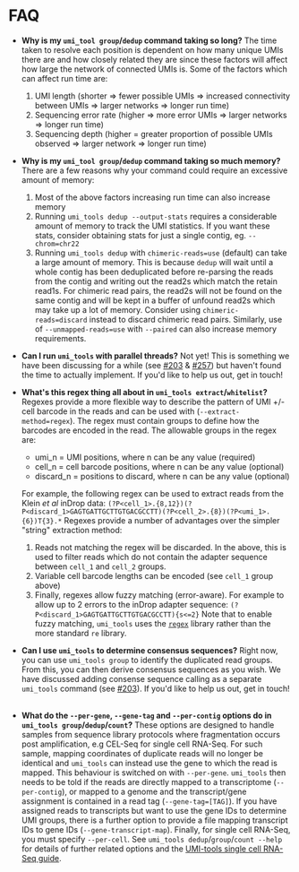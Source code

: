 # FAQ
 - **Why is my `umi_tool group`/`dedup` command taking so long?**
The time taken to resolve each position is dependent on how many unique UMIs there are and how closely related they are since these factors will affect how large the network of connected UMIs is. Some of the factors which can affect run time are:
    1. UMI length (shorter => fewer possible UMIs => increased connectivity between UMIs => larger networks => longer run time)
    2. Sequencing error rate (higher => more error UMIs => larger networks => longer run time)
    3. Sequencing depth (higher = greater proportion of possible UMIs observed => larger network => longer run time)
&nbsp;
- **Why is my `umi_tool group`/`dedup` command taking so much memory?**
There are a few reasons why your command could require an excessive amount of memory:
    1. Most of the above factors increasing run time can also increase memory
    2. Running `umi_tools dedup --output-stats` requires a considerable amount of memory to track the UMI statistics. If you want these stats, consider obtaining stats for just a single contig, eg. `--chrom=chr22`
    3. Running `umi_tools dedup` with `chimeric-reads=use` (default) can take a large amount of memory. This is because `dedup` will wait until a whole contig has been deduplicated before re-parsing the reads from the contig and writing out the read2s which match the retain read1s. For chimeric read pairs, the read2s will not be found on the same contig and will be kept in a buffer of unfound read2s which may take up a lot of memory. Consider using `chimeric-reads=discard` instead to discard chimeric read pairs. Similarly, use of `--unmapped-reads=use` with `--paired` can also increase memory requirements.
&nbsp;
 - **Can I run `umi_tools` with parallel threads?**
Not yet! This is something we have been discussing for a while (see [#203](https://github.com/CGATOxford/UMI-tools/issues/203) & [#257](https://github.com/CGATOxford/UMI-tools/issues/257)) but haven't found the time to actually implement. If you'd like to help us out, get in touch!
&nbsp;
- **What's this regex thing all about in `umi_tools extract`/`whitelist`?**
Regexes provide a more flexible way to describe the pattern of UMI +/- cell barcode in the reads and can be used with (`--extract-method=regex`). The regex must contain groups to define how the barcodes are encoded in the read. The allowable groups in the regex are:
    - umi_n = UMI positions, where n can be any value (required)
    - cell_n = cell barcode positions, where n can be any value (optional)
    - discard_n = positions to discard, where n can be any value (optional)

  For example, the following regex can be used to extract reads from the Klein *et al* inDrop data:
`(?P<cell_1>.{8,12})(?P<discard_1>GAGTGATTGCTTGTGACGCCTT)(?P<cell_2>.{8})(?P<umi_1>.{6})T{3}.*`
Regexes provide a number of advantages over the simpler "string" extraction method:
    1. Reads not matching the regex will be discarded. In the above, this is used to filter reads which do not contain the adapter sequence between `cell_1` and `cell_2` groups.
    2. Variable cell barcode lengths can be encoded (see `cell_1` group above)
    3. Finally, regexes allow fuzzy matching (error-aware). For example to allow up to 2 errors to the inDrop adapter sequence:
    `(?P<discard_1>GAGTGATTGCTTGTGACGCCTT){s<=2}`
  Note that to enable fuzzy matching, `umi_tools` uses the [`regex`](https://pypi.org/project/regex/) library rather than the more standard `re` library.
&nbsp;
- **Can I use `umi_tools` to determine consensus sequences?**
Right now, you can use `umi_tools group` to identify the duplicated read groups. From this, you can then derive consensus sequences as you wish. We have discussed adding consense sequence calling as a separate `umi_tools` command (see [#203](https://github.com/CGATOxford/UMI-tools/issues/181)). If you'd like to help us out, get in touch!
&nbsp;
- **What do the `--per-gene`, `--gene-tag` and `--per-contig` options do in `umi_tools group`/`dedup`/`count`?**
  These options are designed to handle samples from sequence library protocols where fragmentation occurs post amplification, e.g CEL-Seq for single cell RNA-Seq. For such sample, mapping coordinates of duplicate reads will no longer be identical and `umi_tools` can instead use the gene to which the read is mapped.
This behaviour is switched on with `--per-gene`. `umi_tools` then needs to be told if the reads are directly mapped to a transcriptome (`--per-contig`), or mapped to a genome and the transcript/gene assignment is contained in a read tag (`--gene-tag=[TAG]`). If you have assigned reads to transcripts but want to use the gene IDs to determine UMI groups, there is a further option to provide a file mapping transcript IDs to gene IDs (`--gene-transcript-map`). Finally, for single cell RNA-Seq, you must specify `--per-cell`. See `umi_tools dedup`/`group`/`count --help` for details of further related options and the [UMI-tools single cell RNA-Seq guide](https://github.com/CGATOxford/UMI-tools/blob/%7BTS%7D-AddFAQ/doc/Single_cell_tutorial.md).
